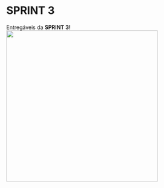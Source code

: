 <h1>SPRINT 3</h1>
<div> Entregáveis da <b>SPRINT 3!</b></div>
<img height="400px" src="https://www.sptech.school/assets/images/logos/sptech_logo.png">
